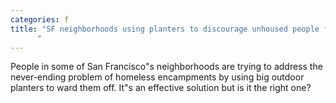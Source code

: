 ```yaml
---
categories: f
title: "SF neighborhoods using planters to discourage unhoused people from setting up encampments
      "
---
```

People in some of San Francisco"s neighborhoods are trying to address the never-ending problem of homeless encampments by using big outdoor planters to ward them off. It"s an effective solution but is it the right one?
      